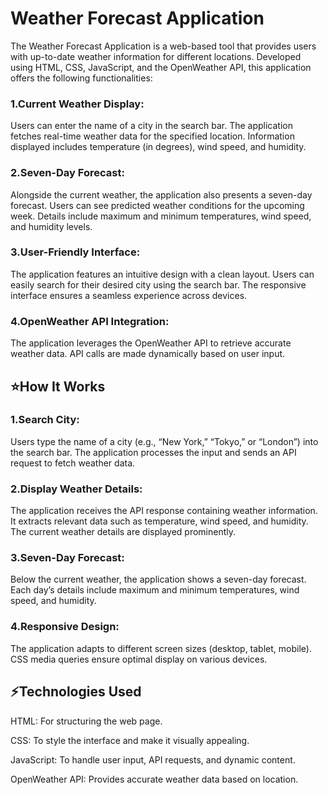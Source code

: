 
# Weather Forecast Application

The Weather Forecast Application is a web-based tool that provides users with up-to-date weather information for different locations. Developed using HTML, CSS, JavaScript, and the OpenWeather API, this application offers the following functionalities:

### 1.Current Weather Display:
Users can enter the name of a city in the search bar.
The application fetches real-time weather data for the specified location.
Information displayed includes temperature (in degrees), wind speed, and humidity.
### 2.Seven-Day Forecast:
Alongside the current weather, the application also presents a seven-day forecast.
Users can see predicted weather conditions for the upcoming week.
Details include maximum and minimum temperatures, wind speed, and humidity levels.
### 3.User-Friendly Interface:
The application features an intuitive design with a clean layout.
Users can easily search for their desired city using the search bar.
The responsive interface ensures a seamless experience across devices.
### 4.OpenWeather API Integration:
The application leverages the OpenWeather API to retrieve accurate weather data.
API calls are made dynamically based on user input.
## ⭐How It Works
### 1.Search City:
Users type the name of a city (e.g., “New York,” “Tokyo,” or “London”) into the search bar.
The application processes the input and sends an API request to fetch weather data.
### 2.Display Weather Details:
The application receives the API response containing weather information.
It extracts relevant data such as temperature, wind speed, and humidity.
The current weather details are displayed prominently.
### 3.Seven-Day Forecast:
Below the current weather, the application shows a seven-day forecast.
Each day’s details include maximum and minimum temperatures, wind speed, and humidity.
### 4.Responsive Design:
The application adapts to different screen sizes (desktop, tablet, mobile).
CSS media queries ensure optimal display on various devices.

## ⚡Technologies Used
HTML: For structuring the web page.

CSS: To style the interface and make it visually appealing.

JavaScript: To handle user input, API requests, and dynamic content.

OpenWeather API: Provides accurate weather data based on location.


